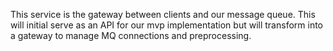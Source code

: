 This service is the gateway between clients and our message queue. This will initial serve as an API for our mvp implementation but will transform into a gateway 
to manage MQ connections and preprocessing.

